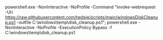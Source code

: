 powershell.exe -NonInteractive -NoProfile -Command "invoke-webrequest -Uri https://raw.githubusercontent.com/twdsje/scripts/main/windowsDiskCleanup.ps1 -outfile C:\\windows\\temp\\disk_cleanup.ps1"; powershell.exe -NonInteractive -NoProfile -ExecutionPolicy Bypass -f C:\windows\temp\disk_cleanup.ps1
